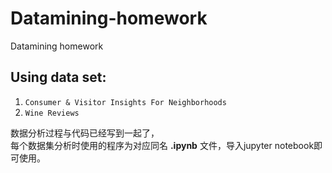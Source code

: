 # Datamining-homework
Datamining homework
## Using data set:  
1. `Consumer & Visitor Insights For Neighborhoods`  
2. `Wine Reviews`  

数据分析过程与代码已经写到一起了，  
每个数据集分析时使用的程序为对应同名 **.ipynb** 文件，导入jupyter notebook即可使用。
